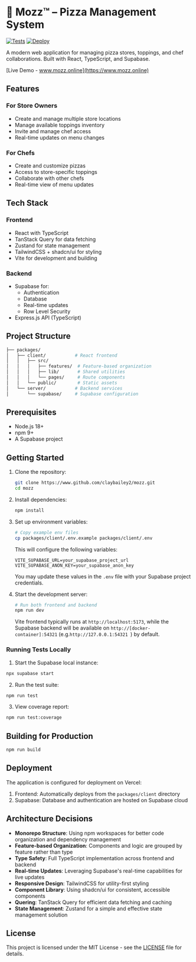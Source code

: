 # 🍕 Mozz™️ – Pizza Management System
[![Tests](https://github.com/claybailey2/mozz/actions/workflows/test.yml/badge.svg)](https://github.com/claybailey2/mozz/actions/workflows/test.yml?branch=main)
[![Deploy](https://vercel.com/button)](https://mozz-client-claybailey2s-projects.vercel.app)

A modern web application for managing pizza stores, toppings, and chef collaborations. Built with React, TypeScript, and Supabase.

[Live Demo - www.mozz.online](https://www.mozz.online)


## Features

### For Store Owners
- Create and manage multiple store locations
- Manage available toppings inventory
- Invite and manage chef access
- Real-time updates on menu changes

### For Chefs
- Create and customize pizzas
- Access to store-specific toppings
- Collaborate with other chefs
- Real-time view of menu updates

## Tech Stack

### Frontend
- React with TypeScript
- TanStack Query for data fetching
- Zustand for state management
- TailwindCSS + shadcn/ui for styling
- Vite for development and building

### Backend
- Supabase for:
  - Authentication
  - Database
  - Real-time updates
  - Row Level Security
- Express.js API (TypeScript)

## Project Structure

```bash
├── packages/
│   ├── client/           # React frontend
│   │   ├── src/
│   │   │   ├── features/  # Feature-based organization
│   │   │   ├── lib/       # Shared utilities
│   │   │   └── pages/     # Route components
│   │   └── public/        # Static assets
│   └── server/           # Backend services
│       └── supabase/     # Supabase configuration
```

## Prerequisites

- Node.js 18+
- npm 9+
- A Supabase project

## Getting Started

1. Clone the repository:
   ```bash
   git clone https://www.github.com/claybailey2/mozz.git
   cd mozz
   ```

2. Install dependencies:
   ```bash
   npm install
   ```

3. Set up environment variables:
   ```bash
   # Copy example env files
   cp packages/client/.env.example packages/client/.env
   ```
   
   This will configure the following variables:
   ```env
   VITE_SUPABASE_URL=your_supabase_project_url
   VITE_SUPABASE_ANON_KEY=your_supabase_anon_key
   ```

   You may update these values in the `.env` file with your Supabase project credentials.

4. Start the development server:
   ```bash
   # Run both frontend and backend
   npm run dev
   ```
   
   Vite frontend typically runs at `http://localhost:5173`, while the Supabase backend will be available on `http://[docker-container]:54321` (e.g.`http://127.0.0.1:54321 `) by default.

### Running Tests Locally

1. Start the Supabase local instance:
```bash
npx supabase start
```

2. Run the test suite:
```bash
npm run test
```

3. View coverage report:
```bash
npm run test:coverage
```

## Building for Production

```bash
npm run build
```

## Deployment

The application is configured for deployment on Vercel:

1. Frontend: Automatically deploys from the `packages/client` directory
2. Supabase: Database and authentication are hosted on Supabase cloud

## Architecture Decisions

- **Monorepo Structure**: Using npm workspaces for better code organization and dependency management
- **Feature-based Organization**: Components and logic are grouped by feature rather than type
- **Type Safety**: Full TypeScript implementation across frontend and backend
- **Real-time Updates**: Leveraging Supabase's real-time capabilities for live updates
- **Responsive Design**: TailwindCSS for utility-first styling
- **Component Library**: Using shadcn/ui for consistent, accessible components
- **Quering**: TanStack Query for efficient data fetching and caching
- **State Management**: Zustand for a simple and effective state management solution

## License

This project is licensed under the MIT License - see the [LICENSE](LICENSE) file for details.